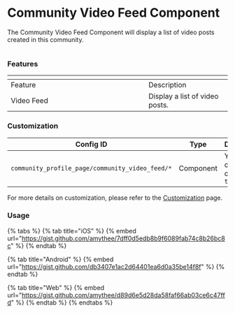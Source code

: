 # Community Video Feed Component

The Community Video Feed Component will display a list of video posts created in this community.

<figure><img src="../../../../../.gitbook/assets/video feed.png" alt=""><figcaption></figcaption></figure>

### Features <a href="#features" id="features"></a>

<table data-header-hidden><thead><tr><th width="299"></th><th></th></tr></thead><tbody><tr><td>Feature</td><td>Description</td></tr><tr><td>Video Feed</td><td>Display a list of video posts.</td></tr></tbody></table>

### Customization

<table><thead><tr><th width="281">Config ID</th><th width="122">Type</th><th>Description</th></tr></thead><tbody><tr><td><code>community_profile_page/community_video_feed/*</code></td><td>Component</td><td>You can customize component <code>theme</code></td></tr></tbody></table>

For more details on customization, please refer to the [Customization](../../../customization/) page.

### Usage <a href="#usage" id="usage"></a>

{% tabs %}
{% tab title="iOS" %}
{% embed url="https://gist.github.com/amythee/7dff0d5edb8b9f6089fab74c8b26bc8c" %}
{% endtab %}

{% tab title="Android" %}
{% embed url="https://gist.github.com/db3407e1ac2d64401ea6d0a35be14f8f" %}
{% endtab %}

{% tab title="Web" %}
{% embed url="https://gist.github.com/amythee/d89d6e5d28da58faf66ab03ce6c47ffd" %}
{% endtab %}
{% endtabs %}

